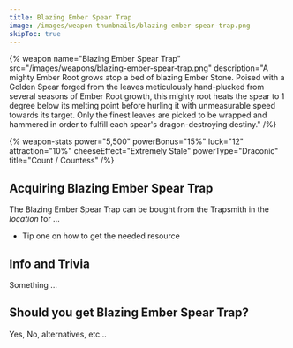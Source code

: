 ```yaml
---
title: Blazing Ember Spear Trap
image: /images/weapon-thumbnails/blazing-ember-spear-trap.png
skipToc: true
---
```


{% weapon
 name="Blazing Ember Spear Trap"
 src="/images/weapons/blazing-ember-spear-trap.png"
 description="A mighty Ember Root grows atop a bed of blazing Ember Stone. Poised with a Golden Spear forged from the leaves meticulously hand-plucked from several seasons of Ember Root growth, this mighty root heats the spear to 1 degree below its melting point before hurling it with unmeasurable speed towards its target. Only the finest leaves are picked to be wrapped and hammered in order to fulfill each spear's dragon-destroying destiny."
/%}

{% weapon-stats
 power="5,500"
 powerBonus="15%"
 luck="12"
 attraction="10%"
 cheeseEffect="Extremely Stale"
 powerType="Draconic"
 title="Count / Countess"
/%}

## Acquiring Blazing Ember Spear Trap

The Blazing Ember Spear Trap can be bought from the Trapsmith in the *location* for ...

- Tip one on how to get the needed resource

## Info and Trivia

Something ...

## Should you get Blazing Ember Spear Trap?

Yes, No, alternatives, etc...
